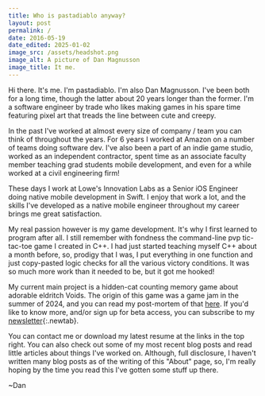 ```yaml
---
title: Who is pastadiablo anyway?
layout: post
permalink: /
date: 2016-05-19
date_edited: 2025-01-02
image_src: /assets/headshot.png
image_alt: A picture of Dan Magnusson
image_title: It me.
---
```

Hi there. It's me. I'm pastadiablo. I'm also Dan Magnusson. I've been both for a long time, though the latter about 20 years longer than the former. I'm a software engineer by trade who likes making games in his spare time featuring pixel art that treads the line between cute and creepy.
<!--more-->

In the past I've worked at almost every size of company / team you can think of throughout the years. For 6 years I worked at Amazon on a number of teams doing software dev. I've also been a part of an indie game studio, worked as an independent contractor, spent time as an associate faculty member teaching grad students mobile development, and even for a while worked at a civil engineering firm! 

These days I work at Lowe's Innovation Labs as a Senior iOS Engineer doing native mobile development in Swift. I enjoy that work a lot, and the skills I've developed as a native mobile engineer throughout my career brings me great satisfaction.

My real passion however is my game development. It's why I first learned to program after all. I still remember with fondness the command-line pvp tic-tac-toe game I created in C++. I had just started teaching myself C++ about a month before, so, prodigy that I was, I put everything in one function and just copy-pasted logic checks for all the various victory conditions. It was so much more work than it needed to be, but it got me hooked!

My current main project is a hidden-cat counting memory game about adorable eldritch Voids. The origin of this game was a game jam in the summer of 2024, and you can read my post-mortem of that [here](/blog/black-cat-game-jam/). If you'd like to know more, and/or sign up for beta access, you can subscribe to my [newsletter](/projects/voids/){:.newtab}.

You can contact me or download my latest resume at the links in the top right. You can also check out some of my most recent blog posts and read little articles about things I've worked on.  Although, full disclosure, I haven't written many blog posts as of the writing of this "About" page, so, I'm really hoping by the time you read this I've gotten some stuff up there.

~Dan